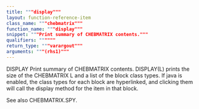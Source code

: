 ```yaml
---
title: """display"""
layout: function-reference-item
class_name: """chebmatrix"""
function_name: """display"""
snippet: """Print summary of CHEBMATRIX contents."""
qualifiers: """"""
return_type: """varargout"""
arguments: """(rhs1)"""
---
```


 DISPLAY   Print summary of CHEBMATRIX contents.
    DISPLAY(L) prints the size of the CHEBMATRIX L and a list of the block class
    types. If java is enabled, the class types for each block are hyperlinked,
    and clicking them will call the display method for the item in that block.
 
  See also CHEBMATRIX.SPY.
